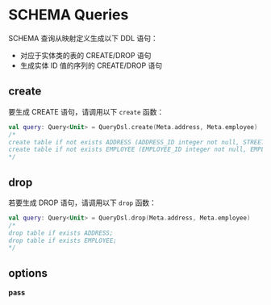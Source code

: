 # SCHEMA Queries

SCHEMA 查询从映射定义生成以下 DDL 语句：

- 对应于实体类的表的 CREATE/DROP 语句
- 生成实体 ID 值的序列的 CREATE/DROP 语句

## create

要生成 CREATE 语句，请调用以下 `create` 函数：

```kotlin
val query: Query<Unit> = QueryDsl.create(Meta.address, Meta.employee)
/*
create table if not exists ADDRESS (ADDRESS_ID integer not null, STREET varchar(500) not null, VERSION integer not null, constraint pk_ADDRESS primary key(ADDRESS_ID));
create table if not exists EMPLOYEE (EMPLOYEE_ID integer not null, EMPLOYEE_NO integer not null, EMPLOYEE_NAME varchar(500) not null, MANAGER_ID integer, HIREDATE date not null, SALARY bigint not null, DEPARTMENT_ID integer not null, ADDRESS_ID integer not null, VERSION integer not null, constraint pk_EMPLOYEE primary key(EMPLOYEE_ID));
*/
```

## drop

若要生成 DROP 语句，请调用以下 `drop` 函数：

```kotlin
val query: Query<Unit> = QueryDsl.drop(Meta.address, Meta.employee)
/*
drop table if exists ADDRESS;
drop table if exists EMPLOYEE;
*/
```

## options

**pass**